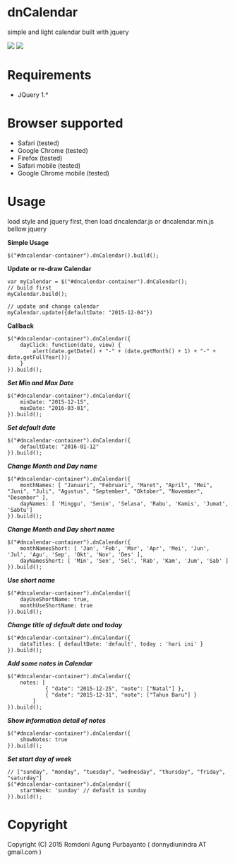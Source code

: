 # dnCalendar
simple and light calendar built with jquery

<img src="https://github.com/black-lotus/dnCalendar/blob/master/sample_1.png"/>

<img src="https://github.com/black-lotus/dnCalendar/blob/master/sample_2.png"/>


# Requirements

* JQuery 1.*


# Browser supported

* Safari (tested)
* Google Chrome (tested)
* Firefox (tested)
* Safari mobile (tested)
* Google Chrome mobile (tested)



**Usage**    
========

load style and jquery first, then load dncalendar.js or dncalendar.min.js bellow jquery


**Simple Usage**

```
$("#dncalendar-container").dnCalendar().build();
```


**Update or re-draw Calendar**

```
var myCalendar = $("#dncalendar-container").dnCalendar();
// build first
myCalendar.build();

// update and change calendar
myCalendar.update({defaultDate: "2015-12-04"})
```


**Callback**

```
$("#dncalendar-container").dnCalendar({
	dayClick: function(date, view) {
    	alert(date.getDate() + "-" + (date.getMonth() + 1) + "-" + date.getFullYear());
    }
}).build();
```


***Set Min and Max Date***

```
$("#dncalendar-container").dnCalendar({
	minDate: "2015-12-15",
	maxDate: "2016-03-01",
}).build();
```


***Set default date***

```
$("#dncalendar-container").dnCalendar({
	defaultDate: "2016-01-12"
}).build();
```


***Change Month and Day name***

```
$("#dncalendar-container").dnCalendar({
	monthNames: [ "Januari", "Februari", "Maret", "April", "Mei", "Juni", "Juli", "Agustus", "September", "Oktober", "November", "Desember" ], 
	dayNames: [ 'Minggu', 'Senin', 'Selasa', 'Rabu', 'Kamis', 'Jumat', 'Sabtu']
}).build();
```


***Change Month and Day short name***

```
$("#dncalendar-container").dnCalendar({
	monthNamesShort: [ 'Jan', 'Feb', 'Mar', 'Apr', 'Mei', 'Jun', 'Jul', 'Agu', 'Sep', 'Okt', 'Nov', 'Des' ],
	dayNamesShort: [ 'Min', 'Sen', 'Sel', 'Rab', 'Kam', 'Jum', 'Sab' ]
}).build();
```


***Use short name***

```
$("#dncalendar-container").dnCalendar({
	dayUseShortName: true,
    monthUseShortName: true
}).build();
```


***Change title of default date and today***

```
$("#dncalendar-container").dnCalendar({
	dataTitles: { defaultDate: 'default', today : 'hari ini' }
}).build();
```


***Add some notes in Calendar***

```
$("#dncalendar-container").dnCalendar({
	notes: [
    		{ "date": "2015-12-25", "note": ["Natal"] },
    		{ "date": "2015-12-31", "note": ["Tahun Baru"] }
    	]
}).build();
```


***Show information detail of notes***

```
$("#dncalendar-container").dnCalendar({
	showNotes: true
}).build();
```


***Set start day of week***

```
// ["sunday", "monday", "tuesday", "wednesday", "thursday", "friday", "saturday"]
$("#dncalendar-container").dnCalendar({
	startWeek: 'sunday' // default is sunday
}).build();
```



# Copyright

Copyright (C) 2015 Romdoni Agung Purbayanto ( donnydiunindra AT gmail.com )

